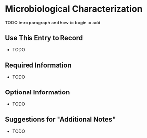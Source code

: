 # Microbiological Characterization

TODO intro paragraph and how to begin to add

## Use This Entry to Record

- TODO

## Required Information

- TODO

## Optional Information

- TODO

## Suggestions for "Additional Notes"

- TODO